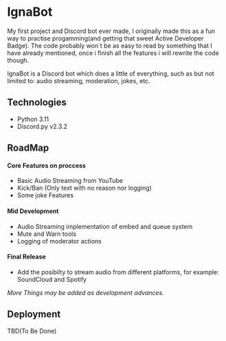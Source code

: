 
# IgnaBot

My first project and Discord bot ever made, I originally made this as a fun way to practise progamming(and getting that sweet Active Developer Badge).
The code probably won´t be as easy to read by something that I have already mentioned, once i finish all the features i will rewrite the code though.

IgnaBot is a Discord bot which does a little of everything, such as but not limited to: audio streaming, moderation, jokes, etc.






## Technologies

- Python 3.11
- Discord.py v2.3.2

## RoadMap
#### Core Features on proccess 
- Basic Audio Streaming from YouTube
- Kick/Ban (Only text with no reason nor logging) 
- Some joke Features

#### Mid Development
- Audio Streaming implementation of embed and queue system
- Mute and Warn tools
- Logging of moderator actions

#### Final Release
- Add the posibilty to stream audio from different platforms, for example: SoundCloud and Spotify

*More Things may be added as development advances.* 
## Deployment

TBD(To Be Done)

